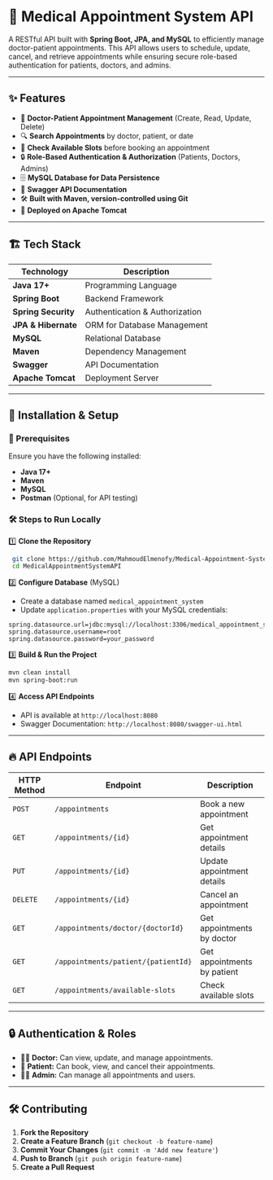 # 🏥 Medical Appointment System API

A RESTful API built with **Spring Boot, JPA, and MySQL** to efficiently manage doctor-patient appointments. This API allows users to schedule, update, cancel, and retrieve appointments while ensuring secure role-based authentication for patients, doctors, and admins.

---

## ✨ Features

- 🏥 **Doctor-Patient Appointment Management** (Create, Read, Update, Delete)
- 🔍 **Search Appointments** by doctor, patient, or date
- 📆 **Check Available Slots** before booking an appointment
- 🔒 **Role-Based Authentication & Authorization** (Patients, Doctors, Admins)
- 🗄️ **MySQL Database for Data Persistence**
- 📜 **Swagger API Documentation**
- 🛠️ **Built with Maven, version-controlled using Git**
- 🚀 **Deployed on Apache Tomcat**

---

## 🏗️ Tech Stack

| Technology  | Description  |
|-------------|-------------|
| **Java 17+** | Programming Language  |
| **Spring Boot** | Backend Framework  |
| **Spring Security** | Authentication & Authorization  |
| **JPA & Hibernate** | ORM for Database Management  |
| **MySQL** | Relational Database  |
| **Maven** | Dependency Management  |
| **Swagger** | API Documentation  |
| **Apache Tomcat** | Deployment Server  |

---

## 🚀 Installation & Setup

### 🔧 Prerequisites
Ensure you have the following installed:
- **Java 17+**
- **Maven**
- **MySQL**
- **Postman** (Optional, for API testing)

### 🛠️ Steps to Run Locally

1️⃣ **Clone the Repository**
```bash
 git clone https://github.com/MahmoudElmenofy/Medical-Appointment-System-API.git
 cd MedicalAppointmentSystemAPI
```

2️⃣ **Configure Database** (MySQL)
- Create a database named `medical_appointment_system`
- Update `application.properties` with your MySQL credentials:
  
```properties
spring.datasource.url=jdbc:mysql://localhost:3306/medical_appointment_system
spring.datasource.username=root
spring.datasource.password=your_password
```

3️⃣ **Build & Run the Project**
```bash
mvn clean install
mvn spring-boot:run
```

4️⃣ **Access API Endpoints**
- API is available at `http://localhost:8080`
- Swagger Documentation: `http://localhost:8080/swagger-ui.html`

---

## 🔥 API Endpoints

| HTTP Method | Endpoint | Description |
|------------|---------|-------------|
| `POST` | `/appointments` | Book a new appointment |
| `GET` | `/appointments/{id}` | Get appointment details |
| `PUT` | `/appointments/{id}` | Update appointment details |
| `DELETE` | `/appointments/{id}` | Cancel an appointment |
| `GET` | `/appointments/doctor/{doctorId}` | Get appointments by doctor |
| `GET` | `/appointments/patient/{patientId}` | Get appointments by patient |
| `GET` | `/appointments/available-slots` | Check available slots |

---

## 🔒 Authentication & Roles
- 👨‍⚕️ **Doctor:** Can view, update, and manage appointments.
- 👤 **Patient:** Can book, view, and cancel their appointments.
- 👨‍💼 **Admin:** Can manage all appointments and users.

---

## 🛠 Contributing

1. **Fork the Repository**
2. **Create a Feature Branch** (`git checkout -b feature-name`)
3. **Commit Your Changes** (`git commit -m 'Add new feature'`)
4. **Push to Branch** (`git push origin feature-name`)
5. **Create a Pull Request**
